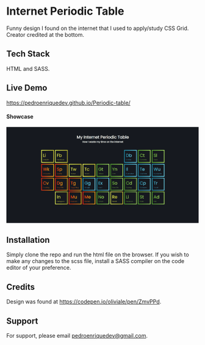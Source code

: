 # Internet Periodic Table

Funny design I found on the internet that I used to apply/study CSS Grid. Creator credited at the bottom.

## Tech Stack

HTML and SASS.

## Live Demo

https://pedroenriquedev.github.io/Periodic-table/

#### Showcase

![Internet Periodic Table Demo](demo/periodictable.gif)

## Installation

Simply clone the repo and run the html file on the browser. If you wish to make any changes to the scss file, install a SASS compiler on the code editor of your preference.

## Credits

Design was found at https://codepen.io/oliviale/pen/ZmvPPd.

## Support

For support, please email pedroenriquedev@gmail.com.
